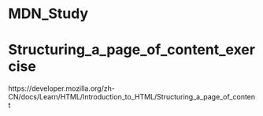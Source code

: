 # MDN_Study

<h1>Structuring_a_page_of_content_exercise</h1>
https://developer.mozilla.org/zh-CN/docs/Learn/HTML/Introduction_to_HTML/Structuring_a_page_of_content
